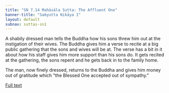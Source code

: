 ```yaml
---
title: "SN 7.14 Mahāsāla Sutta: The Affluent One"
banner-title: "Saṁyutta Nikāya I" 
layout: default 
subnav: suttas-sn1
---
```


A shabily dressed man tells the Buddha how his sons threw him out at the instigation of their wives. The Buddha gives him a verse to recite at a big public gathering that the sons and wives will be at. The verse has a bit in it about how his staff gives him more support than his sons do. It gets recited at the gathering, the sons repent and he gets back in to the family home.  

The man, now finely dressed, returns to the Buddha and gives him money out of gratitude which "the Blessed One accepted out of sympathy."

[Full text](https://www.dhammatalks.org/suttas/SN/SN7_14.html)

